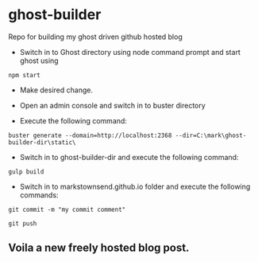 # ghost-builder
Repo for building my ghost driven github hosted blog

* Switch in to Ghost directory using node command prompt and start ghost using 

```
npm start
```

* Make desired change.

* Open an admin console and switch in to buster directory

* Execute the following command:

```
buster generate --domain=http://localhost:2368 --dir=C:\mark\ghost-builder-dir\static\
```

* Switch in to ghost-builder-dir and execute the following command: 
```
gulp build
```
* Switch in to markstownsend.github.io folder and execute the following commands:
```
git commit -m "my commit comment"
``` 
```
git push
```

Voila a new freely hosted blog post.
---

[^1]: [Using GitHub Pages with Ghost and Buster on Windows (part 1)](http://leftofnull.com/2014/02/07/using-github-pages-with-ghost-and-buster-on-windows-part-1/index.html)

[^2]: [Using GitHub Pages with Ghost and Buster on Windows (part 2)](http://leftofnull.com/2014/02/24/using-github-pages-with-ghost-and-buster-on-windows-part-2/)
